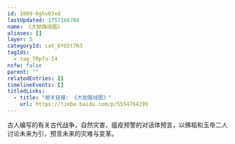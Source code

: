 ```yaml
---
id: 1009-6ghv03xd
lastUpdated: 1757166788
name: 《大劫路线图》
aliases: []
layer: 5
categoryId: cat_6YGSt7R3
tagIds:
  - tag_TRpfu-I4
nsfw: false
parent: ""
relatedEntries: []
timelineEvents: []
titledLinks:
  - title: "相关链接: 《大劫路线图》"
    url: https://tieba.baidu.com/p/5554764295
---
```


古人编写的有关古代战争，自然灾害，瘟疫预警的对话体预言，以佛祖和玉帝二人讨论未来为引，预言未来的灾难与变革。